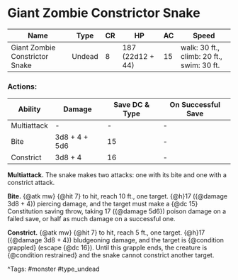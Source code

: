 # Giant Zombie Constrictor Snake

| Name | Type | CR | HP | AC | Speed |
|------|------|----|----|----|-------|
| Giant Zombie Constrictor Snake | Undead | 8 | 187 (22d12 + 44) | 15 | walk: 30 ft., climb: 20 ft., swim: 30 ft. |

### Actions:

| Ability | Damage | Save DC & Type | On Successful Save |
|---------|--------|----------------|--------------------|
| Multiattack | - | - | - |
| Bite | 3d8 + 4 + 5d6 | 15 | - |
| Constrict | 3d8 + 4 | 16 | - |


**Multiattack.** The snake makes two attacks: one with its bite and one with a constrict attack.

**Bite.** {@atk mw} {@hit 7} to hit, reach 10 ft., one target. {@h}17 ({@damage 3d8 + 4}) piercing damage, and the target must make a {@dc 15} Constitution saving throw, taking 17 ({@damage 5d6}) poison damage on a failed save, or half as much damage on a successful one.

**Constrict.** {@atk mw} {@hit 7} to hit, reach 5 ft., one target. {@h}17 ({@damage 3d8 + 4}) bludgeoning damage, and the target is {@condition grappled} (escape {@dc 16}). Until this grapple ends, the creature is {@condition restrained} and the snake cannot constrict another target.

^Tags: #monster #type_undead